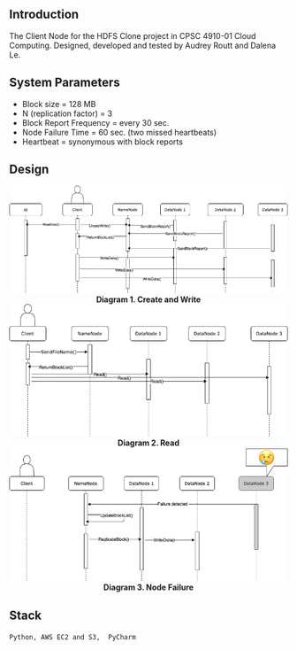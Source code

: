 ## Introduction 
<p></p>
<p>The Client Node for the HDFS Clone project in CPSC 4910-01 Cloud Computing. Designed, developed and tested by Audrey Routt and Dalena Le.</p>
<p></p>

## System Parameters 
* Block size = 128 MB
* N (replication factor) = 3 
* Block Report Frequency = every 30 sec.
* Node Failure Time = 60 sec. (two missed heartbeats)
* Heartbeat = synonymous with block reports 

## Design
<img src="/SequenceDiagrams/CreateWrite.png"/>
<b><div align="center">Diagram 1. Create and Write</b></div>
<img src="/SequenceDiagrams/Read.png"/>
<b><div align="center">Diagram 2. Read</b></div>
<img src="/SequenceDiagrams/NodeFailures.png"/>
<b><div align="center">Diagram 3. Node Failure</b></div>

## Stack 
`Python,
AWS EC2 and S3, 
PyCharm` 
